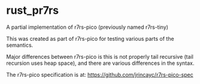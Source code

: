 # rust_pr7rs
A partial implementation of r7rs-pico (previously named r7rs-tiny)

This was created as part of r7rs-pico for testing various parts of the
semantics.

Major differences between r7rs-pico is this is not properly tail
recursive (tail recursion uses heap space), and there are various
differences in the syntax.

The r7rs-pico specification is at: https://github.com/jrincayc/r7rs-pico-spec
